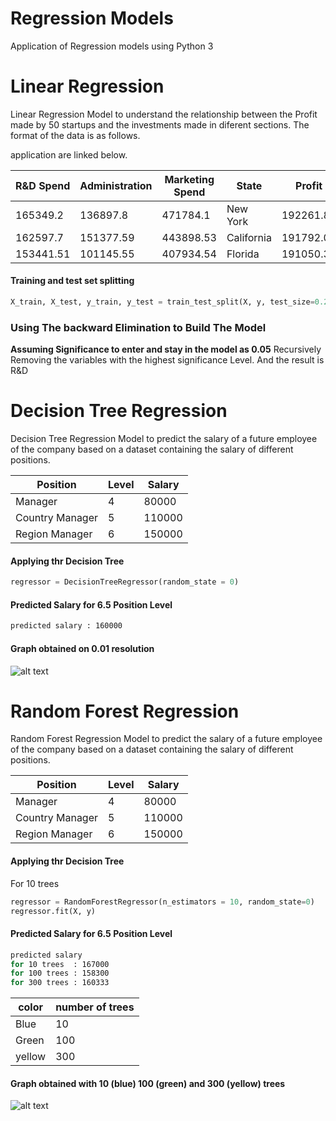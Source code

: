 # Regression Models

Application of Regression models using Python 3


# Linear Regression

Linear Regression Model to understand the relationship between the Profit made by 50 startups and the investments made in diferent sections. The format of the data is as follows.

application are linked below.

| R&D Spend|Administration |Marketing Spend |State |Profit |
|----------|---------------|----------------|------|-------|
165349.2|136897.8|471784.1|New York|192261.83
162597.7|151377.59|443898.53|California|191792.06
153441.51|101145.55|407934.54|Florida|191050.39

#### Training and test set splitting
```python
X_train, X_test, y_train, y_test = train_test_split(X, y, test_size=0.2, random_state=0)
```

### Using The backward Elimination to Build The Model
**Assuming Significance to enter and stay in the model as 0.05**
Recursively Removing the variables with the highest significance Level.
And the result is R&D


# Decision Tree Regression

Decision Tree Regression Model to predict the salary of a future employee of the company based on a dataset containing the salary of different positions.


| Position| Level |Salary |
|----------|---------------|----------------|
Manager | 4 | 80000 |
Country Manager | 5 | 110000
Region Manager|6|150000|

#### Applying thr Decision Tree 
```python
regressor = DecisionTreeRegressor(random_state = 0)
```

#### Predicted Salary for 6.5 Position Level
```sh
predicted salary : 160000
```

#### Graph obtained on 0.01 resolution 
![alt text](https://github.com/vidu171/regression-models-ml/blob/master/Figure_1.png "Graph with 0.01 resolution")



# Random Forest Regression

Random Forest Regression Model to predict the salary of a future employee of the company based on a dataset containing the salary of different positions.


| Position| Level |Salary |
|----------|---------------|----------------|
Manager | 4 | 80000 |
Country Manager | 5 | 110000
Region Manager|6|150000|

#### Applying thr Decision Tree 

For 10 trees

```python
regressor = RandomForestRegressor(n_estimators = 10, random_state=0)
regressor.fit(X, y)
```
#### Predicted Salary for 6.5 Position Level
```sh
predicted salary 
for 10 trees  : 167000
for 100 trees : 158300
for 300 trees : 160333
```

|color | number of trees |
|------|------|
 Blue | 10 |
Green | 100 |
yellow | 300 |


#### Graph obtained with 10 (blue) 100 (green) and 300 (yellow) trees 
![alt text](https://github.com/vidu171/regression-models-ml/blob/master/random_forest.png "Graph with 0.01 resolution")
